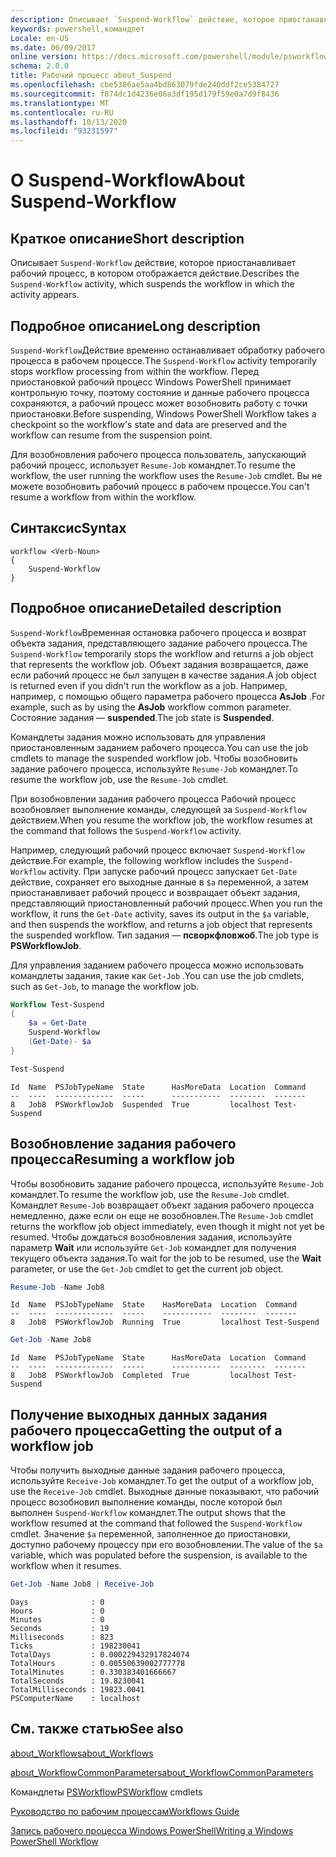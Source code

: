 ```yaml
---
description: Описывает `Suspend-Workflow` действие, которое приостанавливает рабочий процесс, в котором отображается действие.
keywords: powershell,командлет
Locale: en-US
ms.date: 06/09/2017
online version: https://docs.microsoft.com/powershell/module/psworkflow/about/about_suspend-workflow?view=powershell-5.1&WT.mc_id=ps-gethelp
schema: 2.0.0
title: Рабочий процесс about_Suspend
ms.openlocfilehash: cbe5386ae5aa4bd863079fde240ddf2ce5384727
ms.sourcegitcommit: f874dc1d4236e06a3df195d179f59e0a7d9f8436
ms.translationtype: MT
ms.contentlocale: ru-RU
ms.lasthandoff: 10/13/2020
ms.locfileid: "93231597"
---
```

# <a name="about-suspend-workflow"></a><span data-ttu-id="ae25a-104">О Suspend-Workflow</span><span class="sxs-lookup"><span data-stu-id="ae25a-104">About Suspend-Workflow</span></span>

## <a name="short-description"></a><span data-ttu-id="ae25a-105">Краткое описание</span><span class="sxs-lookup"><span data-stu-id="ae25a-105">Short description</span></span>

<span data-ttu-id="ae25a-106">Описывает `Suspend-Workflow` действие, которое приостанавливает рабочий процесс, в котором отображается действие.</span><span class="sxs-lookup"><span data-stu-id="ae25a-106">Describes the `Suspend-Workflow` activity, which suspends the workflow in which the activity appears.</span></span>

## <a name="long-description"></a><span data-ttu-id="ae25a-107">Подробное описание</span><span class="sxs-lookup"><span data-stu-id="ae25a-107">Long description</span></span>

<span data-ttu-id="ae25a-108">`Suspend-Workflow`Действие временно останавливает обработку рабочего процесса в рабочем процессе.</span><span class="sxs-lookup"><span data-stu-id="ae25a-108">The `Suspend-Workflow` activity temporarily stops workflow processing from within the workflow.</span></span> <span data-ttu-id="ae25a-109">Перед приостановкой рабочий процесс Windows PowerShell принимает контрольную точку, поэтому состояние и данные рабочего процесса сохраняются, а рабочий процесс может возобновить работу с точки приостановки.</span><span class="sxs-lookup"><span data-stu-id="ae25a-109">Before suspending, Windows PowerShell Workflow takes a checkpoint so the workflow's state and data are preserved and the workflow can resume from the suspension point.</span></span>

<span data-ttu-id="ae25a-110">Для возобновления рабочего процесса пользователь, запускающий рабочий процесс, использует `Resume-Job` командлет.</span><span class="sxs-lookup"><span data-stu-id="ae25a-110">To resume the workflow, the user running the workflow uses the `Resume-Job` cmdlet.</span></span> <span data-ttu-id="ae25a-111">Вы не можете возобновить рабочий процесс в рабочем процессе.</span><span class="sxs-lookup"><span data-stu-id="ae25a-111">You can't resume a workflow from within the workflow.</span></span>

## <a name="syntax"></a><span data-ttu-id="ae25a-112">Синтаксис</span><span class="sxs-lookup"><span data-stu-id="ae25a-112">Syntax</span></span>

```
workflow <Verb-Noun>
{
    Suspend-Workflow
}
```

## <a name="detailed-description"></a><span data-ttu-id="ae25a-113">Подробное описание</span><span class="sxs-lookup"><span data-stu-id="ae25a-113">Detailed description</span></span>

<span data-ttu-id="ae25a-114">`Suspend-Workflow`Временная остановка рабочего процесса и возврат объекта задания, представляющего задание рабочего процесса.</span><span class="sxs-lookup"><span data-stu-id="ae25a-114">The `Suspend-Workflow` temporarily stops the workflow and returns a job object that represents the workflow job.</span></span> <span data-ttu-id="ae25a-115">Объект задания возвращается, даже если рабочий процесс не был запущен в качестве задания.</span><span class="sxs-lookup"><span data-stu-id="ae25a-115">A job object is returned even if you didn't run the workflow as a job.</span></span> <span data-ttu-id="ae25a-116">Например, например, с помощью общего параметра рабочего процесса **AsJob** .</span><span class="sxs-lookup"><span data-stu-id="ae25a-116">For example, such as by using the **AsJob** workflow common parameter.</span></span> <span data-ttu-id="ae25a-117">Состояние задания — **suspended**.</span><span class="sxs-lookup"><span data-stu-id="ae25a-117">The job state is **Suspended**.</span></span>

<span data-ttu-id="ae25a-118">Командлеты задания можно использовать для управления приостановленным заданием рабочего процесса.</span><span class="sxs-lookup"><span data-stu-id="ae25a-118">You can use the job cmdlets to manage the suspended workflow job.</span></span> <span data-ttu-id="ae25a-119">Чтобы возобновить задание рабочего процесса, используйте `Resume-Job` командлет.</span><span class="sxs-lookup"><span data-stu-id="ae25a-119">To resume the workflow job, use the `Resume-Job` cmdlet.</span></span>

<span data-ttu-id="ae25a-120">При возобновлении задания рабочего процесса Рабочий процесс возобновляет выполнение команды, следующей за `Suspend-Workflow` действием.</span><span class="sxs-lookup"><span data-stu-id="ae25a-120">When you resume the workflow job, the workflow resumes at the command that follows the `Suspend-Workflow` activity.</span></span>

<span data-ttu-id="ae25a-121">Например, следующий рабочий процесс включает `Suspend-Workflow` действие.</span><span class="sxs-lookup"><span data-stu-id="ae25a-121">For example, the following workflow includes the `Suspend-Workflow` activity.</span></span>
<span data-ttu-id="ae25a-122">При запуске рабочий процесс запускает `Get-Date` действие, сохраняет его выходные данные в `$a` переменной, а затем приостанавливает рабочий процесс и возвращает объект задания, представляющий приостановленный рабочий процесс.</span><span class="sxs-lookup"><span data-stu-id="ae25a-122">When you run the workflow, it runs the `Get-Date` activity, saves its output in the `$a` variable, and then suspends the workflow, and returns a job object that represents the suspended workflow.</span></span> <span data-ttu-id="ae25a-123">Тип задания — **псворкфловжоб**.</span><span class="sxs-lookup"><span data-stu-id="ae25a-123">The job type is **PSWorkflowJob**.</span></span>

<span data-ttu-id="ae25a-124">Для управления заданием рабочего процесса можно использовать командлеты задания, такие как `Get-Job` .</span><span class="sxs-lookup"><span data-stu-id="ae25a-124">You can use the job cmdlets, such as `Get-Job`, to manage the workflow job.</span></span>

```powershell
Workflow Test-Suspend
{
    $a = Get-Date
    Suspend-Workflow
    (Get-Date)- $a
}

Test-Suspend
```

```Output
Id  Name  PSJobTypeName  State      HasMoreData  Location  Command
--  ----  -------------  -----      -----------  --------  -------
8   Job8  PSWorkflowJob  Suspended  True         localhost Test-Suspend
```

## <a name="resuming-a-workflow-job"></a><span data-ttu-id="ae25a-125">Возобновление задания рабочего процесса</span><span class="sxs-lookup"><span data-stu-id="ae25a-125">Resuming a workflow job</span></span>

<span data-ttu-id="ae25a-126">Чтобы возобновить задание рабочего процесса, используйте `Resume-Job` командлет.</span><span class="sxs-lookup"><span data-stu-id="ae25a-126">To resume the workflow job, use the `Resume-Job` cmdlet.</span></span> <span data-ttu-id="ae25a-127">Командлет `Resume-Job` возвращает объект задания рабочего процесса немедленно, даже если он еще не возобновлен.</span><span class="sxs-lookup"><span data-stu-id="ae25a-127">The `Resume-Job` cmdlet returns the workflow job object immediately, even though it might not yet be resumed.</span></span> <span data-ttu-id="ae25a-128">Чтобы дождаться возобновления задания, используйте параметр **Wait** или используйте `Get-Job` командлет для получения текущего объекта задания.</span><span class="sxs-lookup"><span data-stu-id="ae25a-128">To wait for the job to be resumed, use the **Wait** parameter, or use the `Get-Job` cmdlet to get the current job object.</span></span>

```powershell
Resume-Job -Name Job8
```

```Output
Id  Name  PSJobTypeName  State    HasMoreData  Location  Command
--  ----  -------------  -----    -----------  --------  -------
8   Job8  PSWorkflowJob  Running  True         localhost Test-Suspend
```

```powershell
Get-Job -Name Job8
```

```Output
Id  Name  PSJobTypeName  State      HasMoreData  Location  Command
--  ----  -------------  -----      -----------  --------  -------
8   Job8  PSWorkflowJob  Completed  True         localhost Test-Suspend
```

## <a name="getting-the-output-of-a-workflow-job"></a><span data-ttu-id="ae25a-129">Получение выходных данных задания рабочего процесса</span><span class="sxs-lookup"><span data-stu-id="ae25a-129">Getting the output of a workflow job</span></span>

<span data-ttu-id="ae25a-130">Чтобы получить выходные данные задания рабочего процесса, используйте `Receive-Job` командлет.</span><span class="sxs-lookup"><span data-stu-id="ae25a-130">To get the output of a workflow job, use the `Receive-Job` cmdlet.</span></span> <span data-ttu-id="ae25a-131">Выходные данные показывают, что рабочий процесс возобновил выполнение команды, после которой был выполнен `Suspend-Workflow` командлет.</span><span class="sxs-lookup"><span data-stu-id="ae25a-131">The output shows that the workflow resumed at the command that followed the `Suspend-Workflow` cmdlet.</span></span> <span data-ttu-id="ae25a-132">Значение `$a` переменной, заполненное до приостановки, доступно рабочему процессу при его возобновлении.</span><span class="sxs-lookup"><span data-stu-id="ae25a-132">The value of the `$a` variable, which was populated before the suspension, is available to the workflow when it resumes.</span></span>

```powershell
Get-Job -Name Job8 | Receive-Job
```

```Output
Days              : 0
Hours             : 0
Minutes           : 0
Seconds           : 19
Milliseconds      : 823
Ticks             : 198230041
TotalDays         : 0.000229432917824074
TotalHours        : 0.00550639002777778
TotalMinutes      : 0.330383401666667
TotalSeconds      : 19.8230041
TotalMilliseconds : 19823.0041
PSComputerName    : localhost
```

## <a name="see-also"></a><span data-ttu-id="ae25a-133">См. также статью</span><span class="sxs-lookup"><span data-stu-id="ae25a-133">See also</span></span>

[<span data-ttu-id="ae25a-134">about_Workflows</span><span class="sxs-lookup"><span data-stu-id="ae25a-134">about_Workflows</span></span>](about_Workflows.md)

[<span data-ttu-id="ae25a-135">about_WorkflowCommonParameters</span><span class="sxs-lookup"><span data-stu-id="ae25a-135">about_WorkflowCommonParameters</span></span>](about_WorkflowCommonParameters.md)

<span data-ttu-id="ae25a-136">Командлеты [PSWorkflow](xref:PSWorkflow)</span><span class="sxs-lookup"><span data-stu-id="ae25a-136">[PSWorkflow](xref:PSWorkflow) cmdlets</span></span>

[<span data-ttu-id="ae25a-137">Руководство по рабочим процессам</span><span class="sxs-lookup"><span data-stu-id="ae25a-137">Workflows Guide</span></span>](/previous-versions/powershell/scripting/components/workflows-guide)

[<span data-ttu-id="ae25a-138">Запись рабочего процесса Windows PowerShell</span><span class="sxs-lookup"><span data-stu-id="ae25a-138">Writing a Windows PowerShell Workflow</span></span>](/previous-versions/powershell/scripting/developer/workflow/writing-a-windows-powershell-workflow)
